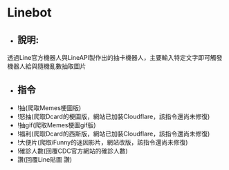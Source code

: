 # Linebot

- ## 說明:
 透過Line官方機器人與LineAPI製作出的抽卡機器人，主要輸入特定文字即可觸發機器人給與隨機亂數抽取圖片
 
 - ## 指令
  - !抽(爬取Memes梗圖版)
  - !怒抽(爬取Dcard的梗圖版，網站已加裝Cloudflare，該指令還尚未修復)
  - !抽gif(爬取Memes梗圖gif版)
  - !福利(爬取Dcard的西斯版，網站已加裝Cloudflare，該指令還尚未修復)
  - !大便片(爬取iFunny的迷因影片，網站改版，該指令還尚未修復)
  - !確診人數(回覆CDC官方網站的確診人數)
  - 讚(回覆Line貼圖 讚)
